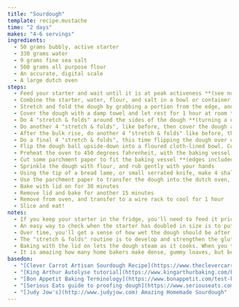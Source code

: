 ```yaml
---
title: "Sourdough"
template: recipe.mustache
time: "2 days"
makes: "4-6 servings"
ingredients:
  - 50 grams bubbly, active starter
  - 330 grams water
  - 9 grams fine sea salt
  - 500 grams all purpose flour
  - An accurate, digital scale
  - A large dutch oven
steps:
  - Feed your starter and wait until it is at peak activeness **(see note below)**
  - Combine the starter, water, flour, and salt in a bowl or container, and leave to rest for 30 minutes at room temperature **(this is the autolyse part of the process)**.
  - Stretch and fold the dough by grabbing a portion from the edge, and folding over to the center. Do this several times around the dough until it begins to tighten. You shouldn't be ripping the dough as you stretch and fold, and it should look like a round ball when you're done.
  - Cover the dough with a damp towel and let rest for 1 hour at room temperature. This is the start of the "bulk rise".
  - Do 4 "stretch & folds" around the sides of the dough **(turning a quarter turn each time, and going up and over the top with each fold)**, then cover with a towel and wait another hour.
  - Do another 4 "stretch & folds", like before, then cover the dough and let it rise overnight **(at least 8-10 hours)**.
  - After the bulk rise, do another 4 "stretch & folds" like before, then wait for an hour.
  - Do a final 4 "stretch & folds", this time flipping the dough over once done so that the smooth side is facing upwards. Then, shape the dough ball by cupping and pulling around the sides with both hands, rotating and pulling towards you **(this technique is hard to comprehend without seeing it, so watch some videos of people "shaping dough" if you're confused)**.
  - Flip the dough ball upside-down into a floured cloth-lined bowl. Cover with edges of cloth and let rest for an hour **(or optionally, overnight in the fridge)**. This is the "proofing" stage.
  - Preheat the oven to 450 degrees fahrenheit, with the baking vessel **(dutch oven ideally)** inside.
  - Cut some parchment paper to fit the baking vessel **(edges included)**. Invert the cloth lined bowl, flipping the loaf onto the parchment paper. Remove the cloth.
  - Sprinkle the dough with flour, and rub gently with your hands
  - Using the tip of a bread lame, or small serrated knife, make 4 shallow **(4 inch long, 1 inch deep)** cuts at 3, 6, 9, and 12 o'clock around the dough
  - Use the parchment paper to transfer the dough into the dutch oven, cover, and transfer to preheated oven
  - Bake with lid on for 30 minutes
  - Remove lid and bake for another 15 minutes
  - Remove from oven, and transfer to a wire rack to cool for 1 hour
  - Slice and eat!
notes:
  - If you keep your starter in the fridge, you'll need to feed it prior to starting the bread making process. To do so, take the starter out of the fridge and discard most of it, leaving a thin layer at the bottom **(~50 grams)**. Add a 1:1 ratio of flour to water to feed it **(ex. 60 grams all purpose flour, 20 grams whole wheat flour, 80 grams water)**. Mix well so that all the flour is wet, and there are no dry patches on the sides/ bottom of the container. Wait until the starter has doubled in size... this is when it is at peak activity, and will produce the best bread.
  - An easy way to check when the starter has doubled in size is to put a rubber band around your starter container at the level it is right after you feed it.
  - Over time, you'll get a sense of how wet the dough should be after the initial rest **(soft and stretchy, not wet, overly sticky, or soupy)**. This is the best time to adjust the texture by adding a little **(1 tablespoon or so)** water or flour as necessary, and mixing it in thoroughly.
  - The "stretch & folds" routine is to develop and strengthen the gluten structure, as well as to incorporate air into the dough. This will result in a more open crumb.
  - Baking with the lid on lets the dough steam as it cooks. When you take the lid off, you're letting the steam escape, and allowing for proper crust development. Tweaking the lid on/ off times will allow you to impact crust formation.
  - It is amazing how many home bakers make dense, gummy loaves, but because they spent all the time doing the work, act like their sourdough is the best thing since sliced bread. Buy a sourdough loaf from a bakery to taste side by side with your own and be honest about how it came out... that's the only way to improve and avoid people having to politely force down a shitty slice of your "masterpiece".
basedon:
  - "[Clever Carrot Artisan Sourdough Recipe](https://www.theclevercarrot.com/2020/04/artisan-sourdough-with-all-purpose-flour/)"
  - "[King Arthur Autolyse tutorial](https://www.kingarthurbaking.com/blog/2017/09/29/using-the-autolyse-method)"
  - "[Bon Appetit Baking Terminology](https://www.bonappetit.com/test-kitchen/article/bread-baking-terms)"
  - "[Serious Eats guide to proofing dough](https://www.seriouseats.com/2014/09/how-to-make-and-proof-bread-dough.html)"
  - "[Judy Jow's](http://www.judyjow.com) Amazing Homemade Sourdough"
---
```

